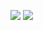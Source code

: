 <img src="https://github-readme-stats.anuraghazra1.vercel.app/api/top-langs/?username=Gambozo&theme=radical" /> <img src="https://github-readme-stats.vercel.app/api?username=Gambozo&count_private=true&show_icons=true&theme=radical">
